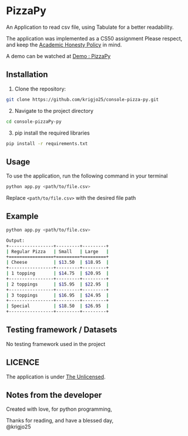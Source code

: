# PizzaPy
An Application to read csv file, using Tabulate for a better readability.

The application was implemented as a CS50 assignment
Please respect, and keep the [Academic Honesty Policy](https://cs50.harvard.edu/x/2023/honesty/) in mind.

A demo can be watched at [Demo : PizzaPy](https://cs50.harvard.edu/python/2022/psets/6/pizza/)

## Installation
1. Clone the repository:
```sh
git clone https://github.com/krigjo25/console-pizza-py.git
```

2. Navigate to the project directory

```sh
cd console-pizzaPy-py
```

3. pip install the required libraries
```sh
pip install -r requirements.txt
```

##  Usage
To use the application, run the following command in your terminal

```sh
python app.py <path/to/file.csv>
```
Replace `<path/to/file.csv>` with the desired file path

## Example
```sh
python app.py <path/to/file.csv>

Output:
+-----------------+---------+---------+
| Regular Pizza   | Small   | Large   |
+=================+=========+=========+
| Cheese          | $13.50  | $18.95  |
+-----------------+---------+---------+
| 1 topping       | $14.75  | $20.95  |
+-----------------+---------+---------+
| 2 toppings      | $15.95  | $22.95  |
+-----------------+---------+---------+
| 3 toppings      | $16.95  | $24.95  |
+-----------------+---------+---------+
| Special         | $18.50  | $26.95  |
+-----------------+---------+---------+
```

##  Testing framework / Datasets
No testing framework used in the project

## LICENCE
The application is under [The Unlicensed](./LICENCE).

## Notes from the developer
Created with love, for python programming,

Thanks for reading, and have a blessed day,<br>
@krigjo25